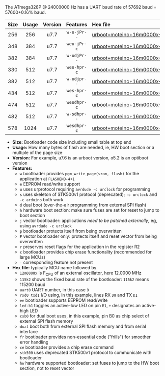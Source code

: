 The ATmega328P @ 24000000 Hz has a UART baud rate of 57692 baud = 57600+0.16% baud.

|Size|Usage|Version|Features|Hex file|
|:-:|:-:|:-:|:-:|:--|
|256|256|u7.7|`w-u-jPr--`|[urboot+moteino+16m0000x+++38k4_uart0_rxd0_txd1_led+b1_fr.hex](https://raw.githubusercontent.com/stefanrueger/urboot.hex/main/boards/moteino/external_oscillator/fcpu+16m0000_Hz/br+++38k4_bps/urboot+moteino+16m0000x+++38k4_uart0_rxd0_txd1_led+b1_fr.hex)|
|348|384|u7.7|`weu-jPr-c`|[urboot+moteino+16m0000x+++38k4_uart0_rxd0_txd1_ee_led+b1_fr_ce.hex](https://raw.githubusercontent.com/stefanrueger/urboot.hex/main/boards/moteino/external_oscillator/fcpu+16m0000_Hz/br+++38k4_bps/urboot+moteino+16m0000x+++38k4_uart0_rxd0_txd1_ee_led+b1_fr_ce.hex)|
|382|384|u7.7|`w-udjPr--`|[urboot+moteino+16m0000x+++38k4_uart0_rxd0_txd1_led+b1_csb0_dual.hex](https://raw.githubusercontent.com/stefanrueger/urboot.hex/main/boards/moteino/external_oscillator/fcpu+16m0000_Hz/br+++38k4_bps/urboot+moteino+16m0000x+++38k4_uart0_rxd0_txd1_led+b1_csb0_dual.hex)|
|330|512|u7.7|`weu-hpr-c`|[urboot+moteino+16m0000x+++38k4_uart0_rxd0_txd1_ee_led+b1_fr_ce_hw.hex](https://raw.githubusercontent.com/stefanrueger/urboot.hex/main/boards/moteino/external_oscillator/fcpu+16m0000_Hz/br+++38k4_bps/urboot+moteino+16m0000x+++38k4_uart0_rxd0_txd1_ee_led+b1_fr_ce_hw.hex)|
|382|512|u7.7|`w-udjpr--`|[urboot+moteino+16m0000x+++38k4_uart0_rxd0_txd1_led+b1_csb0_dual_fr.hex](https://raw.githubusercontent.com/stefanrueger/urboot.hex/main/boards/moteino/external_oscillator/fcpu+16m0000_Hz/br+++38k4_bps/urboot+moteino+16m0000x+++38k4_uart0_rxd0_txd1_led+b1_csb0_dual_fr.hex)|
|434|512|u7.7|`wes-hpr-c`|[urboot+moteino+16m0000x+++38k4_uart0_rxd0_txd1_ee_led+b1_fr_ce_stk500_hw.hex](https://raw.githubusercontent.com/stefanrueger/urboot.hex/main/boards/moteino/external_oscillator/fcpu+16m0000_Hz/br+++38k4_bps/urboot+moteino+16m0000x+++38k4_uart0_rxd0_txd1_ee_led+b1_fr_ce_stk500_hw.hex)|
|474|512|u7.7|`weudhpr-c`|[urboot+moteino+16m0000x+++38k4_uart0_rxd0_txd1_ee_led+b1_csb0_dual_fr_ce_hw.hex](https://raw.githubusercontent.com/stefanrueger/urboot.hex/main/boards/moteino/external_oscillator/fcpu+16m0000_Hz/br+++38k4_bps/urboot+moteino+16m0000x+++38k4_uart0_rxd0_txd1_ee_led+b1_csb0_dual_fr_ce_hw.hex)|
|482|512|u7.7|`w-sdhpr--`|[urboot+moteino+16m0000x+++38k4_uart0_rxd0_txd1_led+b1_csb0_dual_fr_stk500_hw.hex](https://raw.githubusercontent.com/stefanrueger/urboot.hex/main/boards/moteino/external_oscillator/fcpu+16m0000_Hz/br+++38k4_bps/urboot+moteino+16m0000x+++38k4_uart0_rxd0_txd1_led+b1_csb0_dual_fr_stk500_hw.hex)|
|578|1024|u7.7|`wesdhpr-c`|[urboot+moteino+16m0000x+++38k4_uart0_rxd0_txd1_ee_led+b1_csb0_dual_fr_ce_stk500_hw.hex](https://raw.githubusercontent.com/stefanrueger/urboot.hex/main/boards/moteino/external_oscillator/fcpu+16m0000_Hz/br+++38k4_bps/urboot+moteino+16m0000x+++38k4_uart0_rxd0_txd1_ee_led+b1_csb0_dual_fr_ce_stk500_hw.hex)|

- **Size:** Bootloader code size including small table at top end
- **Usage:** How many bytes of flash are needed, ie, HW boot section or a multiple of the page size
- **Version:** For example, u7.6 is an urboot version, o5.2 is an optiboot version
- **Features:**
  + `w` bootloader provides `pgm_write_page(sram, flash)` for the application at `FLASHEND-4+1`
  + `e` EEPROM read/write support
  + `u` uses urprotocol requiring `avrdude -c urclock` for programming
  + `s` uses skeleton of STK500v1 protocol (deprecated); `-c urclock` and `-c arduino` both work
  + `d` dual boot (over-the-air programming from external SPI flash)
  + `h` hardware boot section: make sure fuses are set for reset to jump to boot section
  + `j` vector bootloader: applications *need to be patched externally*, eg, using `avrdude -c urclock`
  + `p` bootloader protects itself from being overwritten
  + `P` vector bootloader only: protects itself and reset vector from being overwritten
  + `r` preserves reset flags for the application in the register R2
  + `c` bootloader provides chip erase functionality (recommended for large MCUs)
  + `-` corresponding feature not present
- **Hex file:** typically MCU name followed by
  + `12m0000x` is F<sub>CPU</sub> of an external oscillator, here 12.0000 MHz
  + `115k2` shows the fixed baud rate of the bootloader: `115k2` means 115200 baud
  + `uart0` UART number, in this case `0`
  + `rxd0 txd1` I/O using, in this example, lines RX `D0` and TX `D1`
  + `ee` bootloader supports EEPROM read/write
  + `led-b1` toggles an active-low LED on pin `B1`, `+` designates an active-high LED
  + `csb0` for dual boot uses, in this example, pin B0 as chip select of external SPI flash memory
  + `dual` boot both from external SPI flash memory and from serial interface
  + `fr` bootloader provides non-essential code ("frills") for smoother error handling
  + `ce` bootloader provides a chip erase command
  + `stk500` uses deprecated STK500v1 protocol to communicate with bootloader
  + `hw` hardware supported bootloader: set fuses to jump to the HW boot section, not to reset vector
